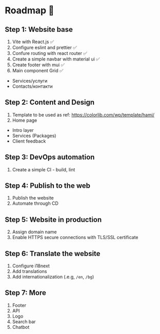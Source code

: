 # Roadmap 🚀

## Step 1: Website base

1. Vite with React.js ✅
2. Configure eslint and prettier ✅
3. Confure routing with react router ✅
4. Create a simple navbar with material ui ✅
5. Create footer with mui ✅
6. Main component Grid ✅

- Services/услуги
- Contacts/контакти

## Step 2: Content and Design

1. Template to be used as ref: https://colorlib.com/wp/template/hami/
2. Home page

- Intro layer
- Services (Packages)
- Client feedback

## Step 3: DevOps automation

1. Create a simple CI - build, lint

## Step 4: Publish to the web

1. Publish the website
2. Automate through CD

## Step 5: Website in production

2. Assign domain name
3. Enable HTTPS secure connections with TLS/SSL certificate

## Step 6: Translate the website

1. Configure i18next
2. Add translations
3. Add internationalization (.e.g, `/en`, `/bg`)

## Step 7: More

1. Footer
2. API
3. Logo
4. Search bar
5. Chatbot
